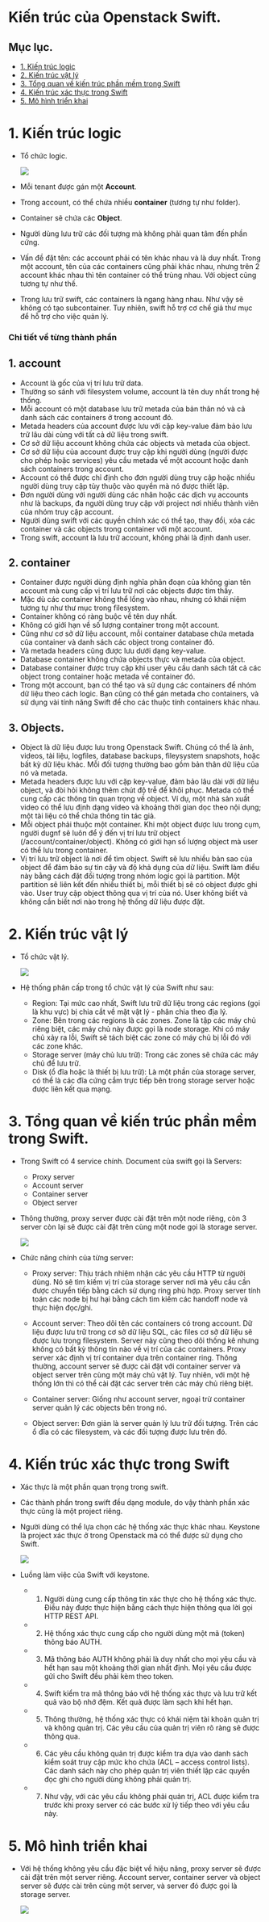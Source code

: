 # Kiến trúc của Openstack Swift.

## Mục lục.
- [1. Kiến trúc logic](#1)
- [2. Kiến trúc vật lý](#2)
- [3. Tổng quan về kiến trúc phần mềm trong Swift](#3)
- [4. Kiến trúc xác thực trong Swift](#4)
- [5. Mô hình triển khai](#5)

<a name=1></a>
# 1. Kiến trúc logic
- Tổ chức logic.

	![](./images/swift_logic.png)

	
- Mỗi tenant được gán một **Account**. 
- Trong account, có thể chứa nhiều **container** (tương tự như folder).
- Container sẽ chứa các **Object**.
- Người dùng lưu trữ các đối tượng mà không phải quan tâm đến phần cứng.
- Vấn đề đặt tên: các account phải có tên khác nhau và là duy nhất. Trong một account, tên của các containers cũng phải khác nhau, nhưng trên 2 account khác nhau thì tên container có thể trùng nhau. Với object cũng tương tự như thế.
- Trong lưu trữ swift, các containers là ngang hàng nhau. Như vậy sẽ không có tạo subcontainer. Tuy nhiên, swift hỗ trợ cơ chế giả thư mục để hỗ trợ cho việc quản lý.

### Chi tiết về từng thành phần
## 1. account
- Account là gốc của vị trí lưu trữ data. 
- Thường so sánh với filesystem volume, account là tên duy nhất trong hệ thống.
- Mỗi account có một database lưu trữ metada của bản thân nó và cả danh sách các containers ở trong account đó.
- Metada headers của account được lưu với cặp key-value đảm bảo lưu trữ lâu dài cùng với tất cả dữ liệu trong swift.
- Cơ sở dữ liệu account không chứa các objects và metada của object.
- Cơ sở dữ liệu của account được truy cập khi người dùng (người được cho phép hoặc services) yêu cầu metada về một account hoặc danh sách containers trong account.
- Account có thể được chỉ định cho đơn người dùng truy cập hoặc nhiều người dùng truy cập tùy thuộc vào quyền mà nó được thiết lập.
- Đơn người dùng với người dùng các nhân hoặc các dịch vụ accounts như là backups, đa người dùng truy cập với project nơi nhiều thành viên của nhóm truy cập account.
- Người dùng swift với các quyền chính xác có thể tạo, thay đổi, xóa các container và các objects trong container với một account.
- Trong swift, account là lưu trữ account, không phải là định danh user.

## 2. container
- Container được người dùng định nghĩa phân đoạn của không gian tên account mà cung cấp vị trí lưu trữ nơi các objects được tìm thấy.
- Mặc dù các container không thể lồng vào nhau, nhưng có khái niệm tương tự như thư mục trong filesystem.
- Container không có ràng buộc về tên duy nhất.
- Không có giới hạn về số lượng container trong một account.
- Cũng như cơ sở dữ liệu account, mỗi container database chứa metada của container và danh sách các object trong container đó.
- Và metada headers cũng được lưu dưới dạng key-value.
- Database container không chứa objects thực và metada của object.
- Database container được truy cập khi user yêu cầu danh sách tất cả các object trong container hoặc metada về container đó.
- Trong một account, bạn có thể tạo và sử dụng các containers để nhóm dữ liệu theo cách logic. Bạn cũng có thể gán metada cho containers, và sử dụng vài tính năng Swift để cho các thuộc tính containers khác nhau.

## 3. Objects.
- Object là dữ liệu được lưu trong Openstack Swift. Chúng có thể là ảnh, videos, tài liệu, logfiles, database backups, fileysystem snapshots, hoặc bất kỳ dữ liệu khác. Mỗi đối tượng thường bao gồm bản thân dữ liệu của nó và metada.
- Metada headers được lưu với cặp key-value, đảm bảo lâu dài với dữ liệu object, và đòi hỏi không thêm chút độ trễ để khôi phục. Metada có thể cung cấp các thông tin quan trọng về object. Ví dụ, một nhà sản xuất video có thể lưu định dạng video và khoảng thời gian dọc theo nội dụng; một tài liệu có thể chứa thông tin tác giả.
- Mỗi object phải thuộc một container. Khi một object được lưu trong cụm, người dugnf sẽ luôn để ý đến vị trí lưu trữ object (/account/container/object). Không có giới hạn số lượng object mà user có thể lưu trong container.
- Vị trí lưu trữ object là nơi để tìm object. Swift sẽ lưu nhiều bản sao của object để đảm bảo sự tin cậy và độ khả dụng của dữ liệu. Swift làm điều này bằng cách đặt đối tượng trong nhóm logic gọi là partition. Một partition sẽ liên kết đến nhiều thiết bị, mỗi thiết bị sẽ có object được ghi vào. User truy cập object thông qua vị trí của nó. User không biết và không cần biết nơi nào trong hệ thống dữ liệu được đặt.

<a name=2></a>
# 2. Kiến trúc vật lý
- Tổ chức vật lý.

	![](./images/swift_logic.png)

- Hệ thống phân cấp trong tổ chức vật lý của Swift như sau:
	- Region: Tại mức cao nhất, Swift lưu trữ dữ liệu trong các regions (gọi là khu vực) bị chia cắt về mặt vật lý - phân chia theo địa lý.
	- Zone: Bên trong các regions là các zones. Zone là tập các máy chủ riêng biệt, các máy chủ này được gọi là node storage. Khi có máy chủ xảy ra lỗi, Swift sẽ tách biệt các zone có máy chủ bị lỗi đó với các zone khác.
	- Storage server (máy chủ lưu trữ): Trong các zones sẽ chứa các máy chủ để lưu trữ.
	- Disk (ổ đĩa hoặc là thiết bị lưu trữ): Là một phần của storage server, có thể là các đĩa cứng cắm trực tiếp bên trong storage server hoặc được liên kết qua mạng.
	
<a name=3></a>
# 3. Tổng quan về kiến trúc phần mềm trong Swift.
- Trong Swift có 4 service chính. Document của swift gọi là Servers:
	- Proxy server
	- Account server
	- Container server
	- Object server
	
- Thông thường, proxy server được cài đặt trên một node riêng, còn 3 server còn lại sẽ được cài đặt trên cùng một node gọi là storage server.

	![](./images/swift_servers.png)
	
- Chức năng chính của từng server:
	- Proxy server: Thịu trách nhiệm nhận các yêu cầu HTTP từ người dùng. Nó sẽ tìm kiếm vị trí của storage server nơi mà yêu cầu cần được chuyển tiếp bằng cách sử dụng ring phù hợp. Proxy server tính toán các node bị hư hại bằng cách tìm kiếm các handoff node và thực hiện đọc/ghi.
	
	- Account server: Theo dõi tên các containers có trong account. Dữ liệu được lưu trữ trong cơ sở dữ liệu SQL, các files cơ sở dữ liệu sẽ được lưu trong filesystem. Server này cũng theo dõi thống kê nhưng không có bất kỳ thông tin nào về vị trí của các containers. Proxy server xác định vị trí container dựa trên container ring. Thông thường, account server sẽ được cài đặt với container server và object server trên cùng một máy chủ vật lý. Tuy nhiên, với một hệ thống lớn thì có thể cài đặt các server trên các máy chủ riêng biệt.
	
	- Container server: Giống như account server, ngoại trừ container server quản lý các objects bên trong nó.
	
	- Object server: Đơn giản là server quản lý lưu trữ đối tượng. Trên các ổ đĩa có các filesystem, và các đối tượng được lưu trên đó.
	
<a name=4></a>
# 4. Kiến trúc xác thực trong Swift
- Xác thực là một phần quan trọng trong swift. 
- Các thành phần trong swift đều dạng module, do vậy thành phần xác thực cũng là một project riêng.
- Người dùng có thể lựa chọn các hệ thống xác thực khác nhau. Keystone là project xác thực ở trong Openstack mà có thể được sử dụng cho Swift.

	![](../images/swift_keystone.png)
	
- Luồng làm việc của Swift với keystone.
	- 1. Người dùng cung cấp thông tin xác thực cho hệ thống xác thực. Điều này được thực hiện bằng cách thực hiện thông qua lời gọi HTTP REST API.
	- 2. Hệ thống xác thực cung cấp cho người dùng một mã (token) thông báo AUTH.
	- 3. Mã thông báo AUTH không phải là duy nhất cho mọi yêu cầu và hết hạn sau một khoảng thời gian nhất định. Mọi yêu cầu được gửi cho Swift đều phải kèm theo token.
	- 4. Swift kiểm tra mã thông báo với hệ thống xác thực và lưu trữ kết quả vào bộ nhớ đệm. Kết quả được làm sạch khi hết hạn.
	- 5. Thông thường, hệ thống xác thực có khái niệm tài khoản quản trị và không quản trị. Các yêu cầu của quản trị viên rõ ràng sẽ được thông qua.
	- 6. Các yêu cầu không quản trị được kiểm tra dựa vào danh sách kiểm soát truy cập mức kho chứa (ACL – access control lists). Các danh sách này cho phép quản trị viên thiết lập các quyền đọc ghi cho người dùng không phải quản trị.
	- 7. Như vậy, với các yêu cầu không phải quản trị, ACL được kiểm tra trước khi proxy server có các bước xử lý tiếp theo với yêu cầu này.
	
<a name=5></a>
# 5. Mô hình triển khai
- Với hệ thống không yêu cầu đặc biệt về hiệu năng, proxy server sẽ được cài đặt trên một server riêng. Account server, container server và object server sẽ được cài trên cùng một server, và server đó được gọi là storage server.

	![](./images/swift_modeinstall.png)
	